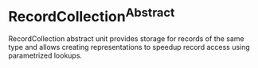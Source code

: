 # RecordCollection<sup>Abstract</sup>

RecordCollection abstract unit provides storage for records of the same type and allows creating representations to 
speedup record access using parametrized lookups.
